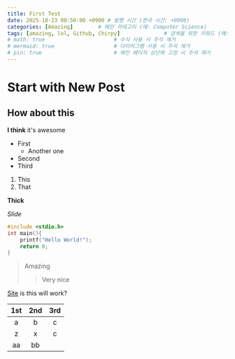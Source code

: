 ```yaml
---
title: First Test
date: 2025-10-23 00:50:00 +0900 # 발행 시간 (한국 시간: +0900)
categories: [Amazing]        # 메인 카테고리 (예: Computer Science)
tags: [amazing, lol, Github, Chirpy]              # 검색을 위한 키워드 (예: Jekyll, GitHub, Chirpy)
# math: true                      # 수식 사용 시 주석 제거
# mermaid: true                   # 다이어그램 사용 시 주석 제거
# pin: true                       # 메인 페이지 상단에 고정 시 주석 제거
---
```


# Start with New Post
## How about this

**I think** it's awesome

* First
    * Another one
* Second
* Third

1. This
2. That

__Thick__

*Slide*

```c
#include <stdio.h>
int main(){
    printf("Hello World!");
    return 0;
}
```    

> Amazing
> > Very nice

[Site](https://ahri2nd.xyz) is this will work?

| 1st | 2nd | 3rd |
|:---:|:---:|:---:|
| a | b | c |
| z | x | c |
| aa | bb |
